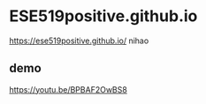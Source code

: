 # ESE519positive.github.io

https://ese519positive.github.io/
nihao

## demo

https://youtu.be/BPBAF2OwBS8




